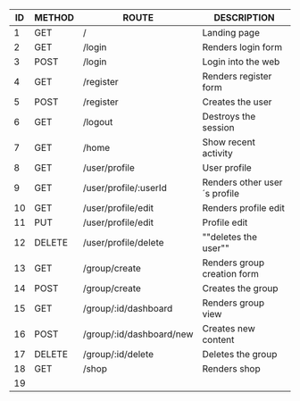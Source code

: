 | ID  | METHOD | ROUTE                    | DESCRIPTION                  |
| --- | ------ | ------------------------ | ---------------------------- |
| 1   | GET    | /                        | Landing page                 |
| 2   | GET    | /login                   | Renders login form           |
| 3   | POST   | /login                   | Login into the web           |
| 4   | GET    | /register                | Renders register form        |
| 5   | POST   | /register                | Creates the user             |
| 6   | GET    | /logout                  | Destroys the session         |
| 7   | GET    | /home                    | Show recent activity         |
| 8   | GET    | /user/profile            | User profile                 |
| 9   | GET    | /user/profile/:userId    | Renders other user´s profile |
| 10  | GET    | /user/profile/edit       | Renders profile edit         |
| 11  | PUT    | /user/profile/edit       | Profile edit                 |
| 12  | DELETE | /user/profile/delete     | ""deletes the user""         |
| 13  | GET    | /group/create            | Renders group creation form  |
| 14  | POST   | /group/create            | Creates the group            |
| 15  | GET    | /group/:id/dashboard     | Renders group view           |
| 16  | POST   | /group/:id/dashboard/new | Creates new content          |
| 17  | DELETE | /group/:id/delete        | Deletes the group            |
| 18  | GET    | /shop                    | Renders shop                 |
| 19  |
